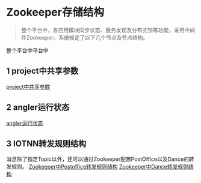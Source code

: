# Zookeeper存储结构
>整个平台中，各应用模块同步状态、服务发现及分布式锁等功能，采用中间件Zookeeper。系统规定了以下几个节点及节点结构。

整个平台中平台中

## 1 project中共享参数

[project中共享参数](https://github.com/IvoryRaptor/InvoryRaptor/blob/master/zookeeper/PROJECT.md)

## 2 angler运行状态
[angler运行状态](https://github.com/IvoryRaptor/InvoryRaptor/blob/master/zookeeper/ANGLER.md)

## 3 IOTNN转发规则结构
消息除了指定Topic以外，还可以通过Zookeeper配置PostOffice以及Dance的转发规则。
[Zookeeper中Postoffice转发规则结构](https://github.com/IvoryRaptor/InvoryRaptor/blob/master/zookeeper/POSTOFFICE.md)
[Zookeeper中Dance转发规则结构](https://github.com/IvoryRaptor/InvoryRaptor/blob/master/zookeeper/DANCE.md)
